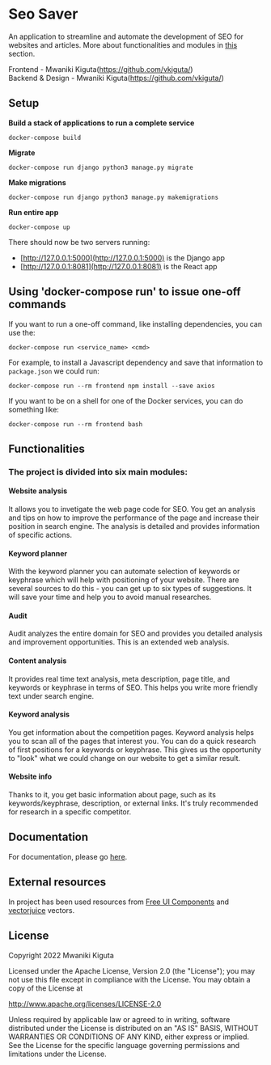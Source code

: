 

# Seo Saver

An application to streamline and automate the development of SEO for websites and articles. More about functionalities and modules in [this](https://github.com/vkiguta/seo-saver/senter#functionalities) section.

Frontend - Mwaniki Kiguta(https://github.com/vkiguta/)<br />
Backend & Design - Mwaniki Kiguta(https://github.com/vkiguta/)

## Setup

**Build a stack of applications to run a complete service**
```console
docker-compose build
```

**Migrate**
```console
docker-compose run django python3 manage.py migrate
```

**Make migrations**
```console
docker-compose run django python3 manage.py makemigrations
```

**Run entire app**
```console
docker-compose up
```

There should now be two servers running:
- [http://127.0.0.1:5000](http://127.0.0.1:5000) is the Django app
- [http://127.0.0.1:8081](http://127.0.0.1:8081) is the React app

## Using 'docker-compose run' to issue one-off commands

If you want to run a one-off command, like installing dependencies, you can use the:
```console
docker-compose run <service_name> <cmd>
```

For example, to install a Javascript dependency and save that information to `package.json` we could run:
```console
docker-compose run --rm frontend npm install --save axios
```

If you want to be on a shell for one of the Docker services, you can do something like:
```console
docker-compose run --rm frontend bash
```

## Functionalities
### The project is divided into six main modules:
#### Website analysis
It allows you to invetigate the web page code for SEO. You get an analysis and tips on how to improve the performance of the page and increase their position in search engine. The analysis is detailed and provides information of specific actions.

#### Keyword planner
With the keyword planner you can automate selection of keywords or keyphrase which will help with positioning of your website. There are several sources to do this - you can get up to six types of suggestions. It will save your time and help you to avoid manual researches. 

#### Audit
Audit analyzes the entire domain for SEO and provides you detailed analysis and improvement opportunities. This is an extended web analysis. 

#### Content analysis
It provides real time text analysis, meta description, page title, and keywords or keyphrase in terms of SEO. This helps you write more friendly text under search engine.

#### Keyword analysis
You get information about the competition pages. Keyword analysis helps you to scan all of the pages that interest you. You can do a quick research of first positions for a keywords or keyphrase. This gives us the opportunity to "look" what we could change on our website to get a similar result.

#### Website info
Thanks to it, you get basic information about page, such as its keywords/keyphrase, description, or external links. It's truly recommended for research in a specific competitor.

## Documentation
For documentation, please go [here](https://github.com/vkiguta/seo-saver/blob/main/README.md).

## External resources
In project has been used resources from [Free UI Components](https://dribbble.com/shots/4981844-Free-Ui-Elements) and [vectorjuice](https://www.freepik.com/vectorjuice) vectors.

## License
Copyright 2022 Mwaniki Kiguta

Licensed under the Apache License, Version 2.0 (the "License"); you may not use this file except in compliance with the License. You may obtain a copy of the License at

http://www.apache.org/licenses/LICENSE-2.0

Unless required by applicable law or agreed to in writing, software distributed under the License is distributed on an "AS IS" BASIS, WITHOUT WARRANTIES OR CONDITIONS OF ANY KIND, either express or implied. See the License for the specific language governing permissions and limitations under the License.

